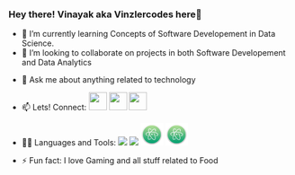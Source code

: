 ### Hey there! Vinayak aka Vinzlercodes here👋
<!-- - 🔭 I’m currently working on ... -->
- 🌱 I’m currently learning Concepts of Software Developement in Data Science. 
- 👯 I’m looking to collaborate on projects in both Software Developement and Data Analytics
<!-- - 🤔 I’m looking for help with ... -->
- 💬 Ask me about anything related to technology 
- 📫 Lets! Connect:  [<img height="32" width="32" src="https://cdn.jsdelivr.net/npm/simple-icons@v4/icons/instagram.svg" />](https://www.instagram.com/invites/contact/?utm_source=ig_contact_invite&utm_medium=user_email&utm_content=i603x5) [<img height="32" width="32" src="https://cdn.jsdelivr.net/npm/simple-icons@v4/icons/linkedin.svg" />](linkedin.com/in/vinayak-sengupta-022a86bb) [<img height="32" width="32" src="https://cdn.jsdelivr.net/npm/simple-icons@v4/icons/gmail.svg" />](vinayak.sengupta@gmail.com)

- :man_technologist: Languages and Tools: <img src="https://cdn.jsdelivr.net/npm/programming-languages-logos/src/java/java.png" height="40"> <img src="https://cdn.jsdelivr.net/npm/programming-languages-logos/src/python/python.png" height="40"> <img src="https://raw.githubusercontent.com/github/explore/80688e429a7d4ef2fca1e82350fe8e3517d3494d/topics/atom/atom.png" height="40"> <img src="https://raw.githubusercontent.com/github/explore/80688e429a7d4ef2fca1e82350fe8e3517d3494d/topics/atom/atom.png" height="40">
- ⚡ Fun fact: I love Gaming and all stuff related to Food
